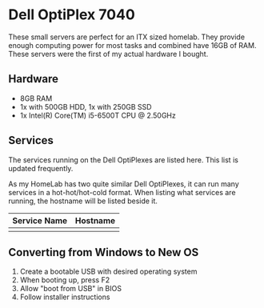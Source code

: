 # Dell OptiPlex 7040

These small servers are perfect for an ITX sized homelab. They provide enough computing power for most tasks
and combined have 16GB of RAM. These servers were the first of my actual hardware I bought.

## Hardware

- 8GB RAM
- 1x with 500GB HDD, 1x with 250GB SSD
- 1x Intel(R) Core(TM) i5-6500T CPU @ 2.50GHz

## Services

The services running on the Dell OptiPlexes are listed here. This list is updated frequently.

As my HomeLab has two quite similar Dell OptiPlexes, it can run many services in a hot-hot/hot-cold format.
When listing what services are running, the hostname will be listed beside it.

| Service Name | Hostname       |
| ------------ | -------------- |
| |  |

## Converting from Windows to New OS

1. Create a bootable USB with desired operating system
2. When booting up, press F2
3. Allow "boot from USB" in BIOS
4. Follow installer instructions
